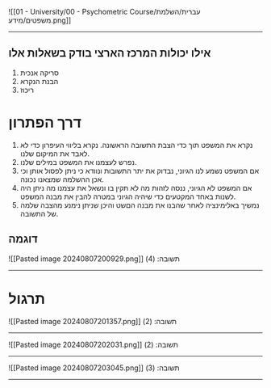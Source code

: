 ![[01 - University/00 - Psychometric Course/עברית/השלמת משפטים/מידע.png]]
***
## אילו יכולות המרכז הארצי בודק בשאלות אלו
1. סריקה אנכית
2. הבנת הנקרא
3. ריכוז

# דרך הפתרון
1. נקרא את המשפט תוך כדי הצבת התשובה הראשונה. נקרא בליווי העיפרון כדי לא לאבד את המיקום שלנו.
2. נפרש לעצמנו את המשפט במילים שלנו.
3. אם המשפט נשמע לנו הגיוני, נבדוק את יתר התשובות ונוודא כי ניתן לפסול אותן וכי אכן ההשלמה שמצאנו נכונה.
4. אם המשפט לא הגיוני, ננסה לזהות מה לא תקין בו ונשאל את עצמנו מה ניתן היה לשנות באחד המקטעים כדי שיהיה הגיוני במטרה להבין את מבנה המשפט.
5. נמשיך באלימינציה לאחר שהבנו את מבנה הםשט והיכן שניתן נימנע מהצבה שלמה של התשובה.
## דוגמה
![[Pasted image 20240807200929.png]]
תשובה: (4)
***
# תרגול
![[Pasted image 20240807201357.png]]
תשובה: (2)
***
![[Pasted image 20240807202031.png]]
תשובה: (2)
***
![[Pasted image 20240807203045.png]]
תשובה: (3)
***
